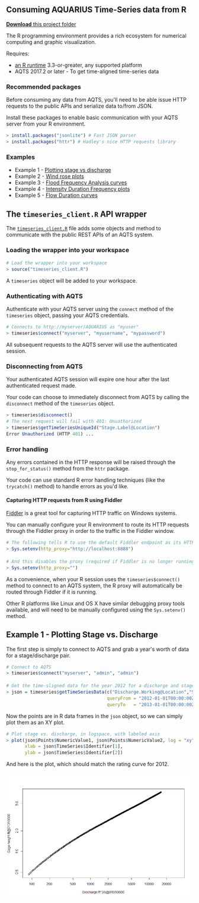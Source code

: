 ## Consuming AQUARIUS Time-Series data from R

[**Download** this project folder](https://minhaskamal.github.io/DownGit/#/home?url=https:%2F%2Fgithub.com%2FAquaticInformatics%2FExamples%2Ftree%2Fmaster%2FTimeSeries%2FPublicApis%2FR)

The R programming environment provides a rich ecosystem for numerical computing and graphic visualization.

Requires:
- [an R runtime](https://cran.rstudio.com/) 3.3-or-greater, any supported platform
- AQTS 2017.2 or later - To get time-aligned time-series data

### Recommended packages

Before consuming any data from AQTS, you'll need to be able issue HTTP requests to the public APIs and serialize data to/from JSON.

Install these packages to enable basic communication with your AQTS server from your R environment.
```R
> install.packages("jsonlite") # Fast JSON parser
> install.packages("httr") # Hadley's nice HTTP requests library
```

### Examples

- Example 1 - [Plotting stage vs discharge](#example-1---plotting-stage-vs-discharge)
- Example 2 - [Wind rose plots](./WindRose)
- Example 3 - [Flood Frequency Analysis curves](./FloodFrequencyAnalysis)
- Example 4 - [Intensity Duration Frequency plots](./IntensityDurationFrequency)
- Example 5 - [Flow Duration curves](./FlowDurationCurve)

## The `timeseries_client.R` API wrapper

The [`timeseries_client.R`](./timeseries_client.R) file adds some objects and method to communicate with the public REST APIs of an AQTS system.

### Loading the wrapper into your workspace

```R
# Load the wrapper into your workspace
> source("timeseries_client.R")
```

A `timeseries` object will be added to your workspace.

### Authenticating with AQTS

Authenticate with your AQTS server using the `connect` method of the `timeseries` object, passing your AQTS credentials.
```R
# Connects to http://myserver/AQUARIUS as "myuser"
> timeseries$connect("myserver", "myusername", "mypassword")
```

All subsequent requests to the AQTS server will use the authenticated session.

### Disconnecting from AQTS

Your authenticated AQTS session will expire one hour after the last authenticated request made.

Your code can choose to immediately disconnect from AQTS by calling the `disconnect` method of the `timeseries` object.

```R
> timeseries$disconnect()
# The next request will fail with 401: Unuathorized
> timeseries$getTimeSeriesUniqueId("Stage.Label@Location")
Error Unauthorized (HTTP 401) ...
```

### Error handling

Any errors contained in the HTTP response will be raised through the `stop_for_status()` method from the `httr` package.

Your code can use standard R error handling techniques (like the `trycatch()` method) to handle errors as you'd like.

#### Capturing HTTP requests from R using Fiddler

[Fiddler](http://www.telerik.com/fiddler) is a great tool for capturing HTTP traffic on Windows systems.

You can manually configure your R environment to route its HTTP requests through the Fiddler proxy in order to the traffic in the Fiddler window.

```R
# The following tells R to use the default Fiddler endpoint as its HTTP proxy
> Sys.setenv(http_proxy="http://localhost:8888")

# And this disables the proxy (required if Fiddler is no longer running)
> Sys.setenv(http_proxy="")
```

As a convenience, when your R session uses the `timeseries$connect()` method to connect to an AQTS system, the R proxy will automatically be routed through Fiddler if it is running.

Other R platforms like Linux and OS X have similar debugging proxy tools available, and will need to be manually configured using the `Sys.setenv()` method.

## Example 1 - Plotting Stage vs. Discharge

The first step is simply to connect to AQTS and grab a year's worth of data for a stage/discharge pair.

```R
# Connect to AQTS
> timeseries$connect("myserver", "admin", "admin")

# Get the time-sligned data for the year 2012 for a discharge and stage time-series
> json = timeseries$getTimeSeriesData(c("Discharge.Working@Location","Stage.Working@Location"),
                                      queryFrom = "2012-01-01T00:00:00Z",
                                      queryTo   = "2013-01-01T00:00:00Z")
```
Now the points are in R data frames in the `json` object, so we can simply plot them as an XY plot.
```R
# Plot stage vs. discharge, in logspace, with labeled axis
> plot(json$Points$NumericValue1, json$Points$NumericValue2, log = "xy",
       xlab = json$TimeSeries$Identifier[1],
       ylab = json$TimeSeries$Identifier[2])
```

And here is the plot, which should match the rating curve for 2012.

![Stage vs Discharge](./images/StageVsDischarge.png "Stage vs. Discharge")
